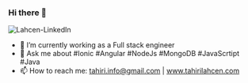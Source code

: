 ### Hi there 👋

<!--
**ltahiri/ltahiri** is a ✨ _special_ ✨ repository because its `README.md` (this file) appears on your GitHub profile.

Here are some ideas to get you started:
- 😄 Pronouns: ...
- ⚡ Fun fact: ...
-->
![Lahcen-LinkedIn](https://github.com/ltahiri/ltahiri/assets/10163615/407d7bd5-5aeb-414d-9617-e68b51cad657)

- 🔭 I’m currently working as a Full stack engineer
- 💬 Ask me about  #Ionic  #Angular  #NodeJs  #MongoDB  #JavaScrtipt  #Java
- 📫 How to reach me: tahiri.info@gmail.com | www.tahirilahcen.com
